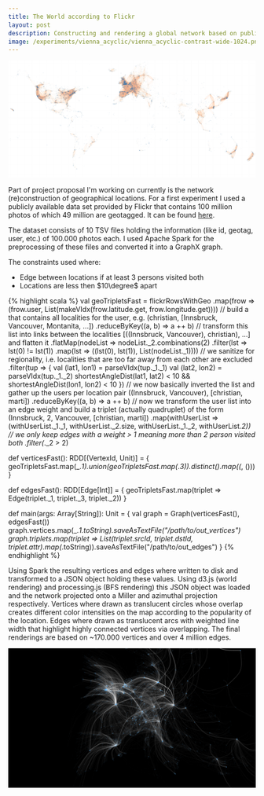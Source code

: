 ```yaml
---
title: The World according to Flickr
layout: post
description: Constructing and rendering a global network based on public Flickr data.
image: /experiments/vienna_acyclic/vienna_acyclic-contrast-wide-1024.png
---
```


[<img src='/experiments/vienna_acyclic/world_flickr.png'/>](/experiments/vienna_acyclic/world_flickr.png)

Part of project proposal I'm working on currently is the network
(re)construction of geographical locations. For a first experiment I used a
publicly available data set provided by Flickr that contains 100 million
photos of which 49 million are geotagged. It can be found [here](http://yahoolabs.tumblr.com/post/89783581601/one-hundred-million-creative-commons-flickr-images).

The dataset consists of 10 TSV files holding the information (like id,
geotag, user, etc.) of 100.000 photos each. I used Apache Spark for the
preprocessing of these files and converted it into a GraphX graph.

The constraints used where:
* Edge between locations if at least 3 persons visited both
* Locations are less then $10\degree$ apart

{% highlight scala %}
val geoTripletsFast = flickrRowsWithGeo
  .map(frow => (frow.user, List(makeVIdx(frow.latitude.get, frow.longitude.get))))
  // build a that contains all localities for the user, e.g. (christian, [Innsbruck, Vancouver, Montanita, ...])
  .reduceByKey((a, b) => a ++ b)
  // transform this list into links between the localities [((Innsbruck, Vancouver), christian), ...] and flatten it
  .flatMap(nodeList => nodeList._2.combinations(2)
                         .filter(lst => lst(0) != lst(1))
                         .map(lst => ((lst(0), lst(1)),  List(nodeList._1))))
  // we sanitize for regionality, i.e. localities that are too far away from each other are excluded
  .filter(tup => {
    val (lat1, lon1) = parseVIdx(tup._1._1)
    val (lat2, lon2) = parseVIdx(tup._1._2)
    shortestAngleDist(lat1, lat2) < 10 && shortestAngleDist(lon1, lon2) < 10
  })
  // we now basically inverted the list and gather up the users per location pair ((Innsbruck, Vancouver), [christian, marti])
  .reduceByKey((a, b) => a ++ b)
  // now we transform the user list into an edge weight and build a triplet (actually quadruplet) of the form (Innsbruck, 2, Vancouver, [christian, marti])
  .map(withUserList => (withUserList._1._1, withUserList._2.size, withUserList._1._2, withUserList._2))
  // we only keep edges with a weight > 1 meaning more than 2 person visited both
  .filter(_._2 > 2)



def verticesFast(): RDD[(VertexId, Unit)] = {
  geoTripletsFast.map(_._1).union(geoTripletsFast.map(_._3)).distinct().map((_, ()))
}

def edgesFast(): RDD[Edge[Int]] = {
  geoTripletsFast.map(triplet => Edge(triplet._1, triplet._3, triplet._2))
}

def main(args: Array[String]): Unit = {
  val graph = Graph(verticesFast(), edgesFast())
    graph.vertices.map(_._1.toString).saveAsTextFile("/path/to/out_vertices")
    graph.triplets.map(triplet => List(triplet.srcId, triplet.dstId, triplet.attr).map(_.toString)).saveAsTextFile("/path/to/out_edges")
}
{% endhighlight %}

Using Spark the resulting vertices and edges where written to disk and
transformed to a JSON object holding these values. Using d3.js (world
rendering) and processing.js (BFS rendering) this JSON object was loaded and
the network projected onto a Miller and azimuthal projection respectively.
Vertices where drawn as translucent circles whose overlap creates different
color intensities on the map according to the popularity of the location. Edges
where drawn as translucent arcs with weighted line width that highlight highly
connected vertices via overlapping. The final renderings are based on ~170.000
vertices and over 4 million edges.

[<img src='/experiments/vienna_acyclic/vienna_acyclic-contrast-wide-1920.png' class="bg-image" />](/experiments/vienna_acyclic/vienna_acyclic-contrast-wide-1920.png)


